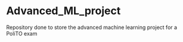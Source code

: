 # Advanced_ML_project
Repository done to store the advanced machine learning project for a PoliTO exam
